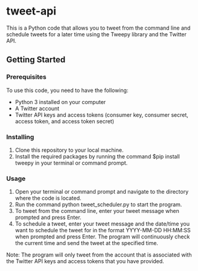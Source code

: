 # tweet-api

This is a Python code that allows you to tweet from the command line and schedule tweets for a later time using the Tweepy library and the Twitter API. 
 
## Getting Started 
 
### Prerequisites 
 
To use this code, you need to have the following: 
 
- Python 3 installed on your computer 
- A Twitter account 
- Twitter API keys and access tokens (consumer key, consumer secret, access token, and access token secret) 
 
### Installing 
 
1. Clone this repository to your local machine. 
2. Install the required packages by running the command  $pip install tweepy in your terminal or command prompt. 
 
### Usage 
 
1. Open your terminal or command prompt and navigate to the directory where the code is located. 
2. Run the command  python tweet_scheduler.py  to start the program. 
3. To tweet from the command line, enter your tweet message when prompted and press Enter. 
4. To schedule a tweet, enter your tweet message and the date/time you want to schedule the tweet for in the format  YYYY-MM-DD HH:MM:SS  when prompted and press Enter. The program will continuously check the current time and send the tweet at the specified time. 
 
Note: The program will only tweet from the account that is associated with the Twitter API keys and access tokens that you have provided. 
